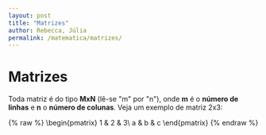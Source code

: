 ```yaml
---
layout: post
title: "Matrizes"
author: Rebecca, Júlia
permalink: /matematica/matrizes/
---
```

# Matrizes
Toda matriz é do tipo **MxN** (lê-se "m" por "n"), onde **m** é o __número de linhas__ e **n** o __número de colunas__. Veja um exemplo de matriz 2x3:

{% raw %}
\begin{pmatrix}
1 & 2 & 3\\
a & b & c
\end{pmatrix}
{% endraw %}
